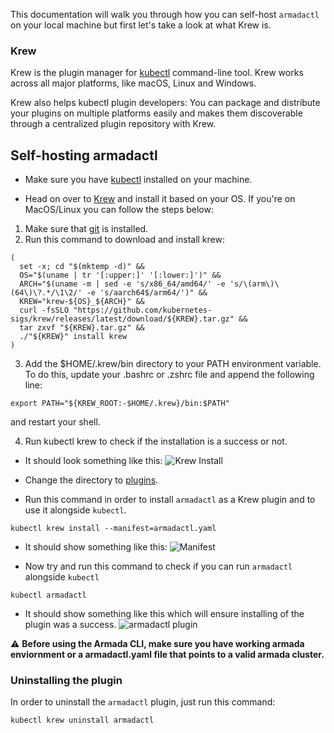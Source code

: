 This documentation will walk you through how you can self-host `armadactl` on your local machine but first let's take a look at what Krew is.

### Krew

Krew is the plugin manager for [kubectl](https://kubernetes.io/docs/tasks/tools/) command-line tool. Krew works across all major platforms, like macOS, Linux and Windows.

Krew also helps kubectl plugin developers: You can package and distribute your plugins on multiple platforms easily and makes them discoverable through a centralized plugin repository with Krew.

## Self-hosting armadactl

- Make sure you have [kubectl](https://kubernetes.io/docs/tasks/tools/) installed on your machine.

- Head on over to [Krew](https://krew.sigs.k8s.io/docs/user-guide/setup/install/) and install it based on your OS. If you're on MacOS/Linux you can follow the steps below:

1. Make sure that [git](https://git-scm.com/downloads) is installed.
2. Run this command to download and install krew:
```
(
  set -x; cd "$(mktemp -d)" &&
  OS="$(uname | tr '[:upper:]' '[:lower:]')" &&
  ARCH="$(uname -m | sed -e 's/x86_64/amd64/' -e 's/\(arm\)\(64\)\?.*/\1\2/' -e 's/aarch64$/arm64/')" &&
  KREW="krew-${OS}_${ARCH}" &&
  curl -fsSLO "https://github.com/kubernetes-sigs/krew/releases/latest/download/${KREW}.tar.gz" &&
  tar zxvf "${KREW}.tar.gz" &&
  ./"${KREW}" install krew
)
```
  3. Add the $HOME/.krew/bin directory to your PATH environment variable. To do this, update your .bashrc or .zshrc file and append the following line:
```
export PATH="${KREW_ROOT:-$HOME/.krew}/bin:$PATH"
```
  and restart your shell.

   4. Run kubectl krew to check if the installation is a success or not.

- It should look something like this:
![Krew Install](https://github.com/ShivangShandilya/armada/assets/101946115/a4640b5c-656f-466b-bf87-11b402d9e838)

- Change the directory to [plugins](https://github.com/armadaproject/armada/tree/master/plugins).

- Run this command in order to install `armadactl` as a Krew plugin and to use it alongside `kubectl`.
```
kubectl krew install --manifest=armadactl.yaml
```
- It should show something like this:
![Manifest](https://github.com/ShivangShandilya/armada/assets/101946115/2324787b-978f-4da3-b8b4-e1ee41d8aec0)

- Now try and run this command to check if you can run `armadactl` alongside `kubectl`
```
kubectl armadactl
```
- It should show something like this which will ensure installing of the plugin was a success.
![armadactl plugin](https://github.com/ShivangShandilya/armada/assets/101946115/c73e49f3-1b60-4baa-b0b3-67ddeacf9387)

⚠️ **Before using the Armada CLI, make sure you have working armada enviornment or a armadactl.yaml file that points to a valid armada cluster.**

### Uninstalling the plugin 

In order to uninstall the `armadactl` plugin, just run this command:
```
kubectl krew uninstall armadactl
```

